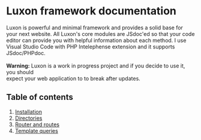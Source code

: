 # Luxon framework documentation
Luxon is powerful and minimal framework and provides a solid base for your next website. All Luxon's core modules are JSdoc'ed so that your code editor can provide you with helpful information about each method. I use Visual Studio Code with PHP Intelephense extension and it supports JSdoc/PHPdoc.\
\
**Warning:** Luxon is a work in progress project and if you decide to use it, you should\
expect your web application to to break after updates.

## Table of contents
1. [Installation](docs/1-installation.md)
2. [Directories](docs/2-directories.md)
3. [Router and routes](docs/3-router-and-routes.md)
4. [Template queries](docs/4-template-queries.md)

